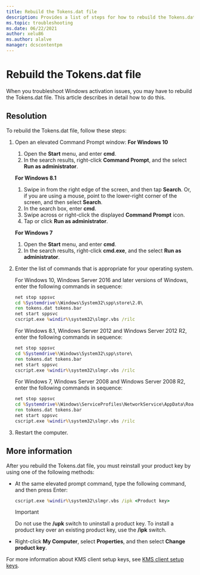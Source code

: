 ```yaml
---
title: Rebuild the Tokens.dat file
description: Provides a list of steps for how to rebuild the Tokens.dat file when troubleshooting Windows activation issues.
ms.topic: troubleshooting
ms.date: 06/22/2021
author: xelu86
ms.author: alalve
manager: dcscontentpm
---
```


# Rebuild the Tokens.dat file

When you troubleshoot Windows activation issues, you may have to rebuild the Tokens.dat file. This article describes in detail how to do this.

## Resolution

To rebuild the Tokens.dat file, follow these steps:

1. Open an elevated Command Prompt window:
   **For Windows 10**

   1. Open the **Start** menu, and enter **cmd**.
   1. In the search results, right-click **Command Prompt**, and the select **Run as administrator**.

   **For Windows 8.1**
   1. Swipe in from the right edge of the screen, and then tap **Search**. Or, if you are using a mouse, point to the lower-right corner of the screen, and then select **Search**.
   1. In the search box, enter **cmd**.
   1. Swipe across or right-click the displayed **Command Prompt** icon.
   1. Tap or click **Run as administrator**.

   **For Windows 7**
   1. Open the **Start** menu, and enter **cmd**.
   1. In the search results, right-click **cmd.exe**, and the select **Run as administrator**.

1. Enter the list of commands that is appropriate for your operating system.

   For Windows 10, Windows Server 2016 and later versions of Windows, enter the following commands in sequence:
   ```cmd
   net stop sppsvc
   cd %Systemdrive%\Windows\System32\spp\store\2.0\
   ren tokens.dat tokens.bar
   net start sppsvc
   cscript.exe %windir%\system32\slmgr.vbs /rilc
   ```
   For Windows 8.1, Windows Server 2012 and Windows Server 2012 R2, enter the following commands in sequence:
   ```cmd
   net stop sppsvc
   cd %Systemdrive%\Windows\System32\spp\store\
   ren tokens.dat tokens.bar
   net start sppsvc
   cscript.exe %windir%\system32\slmgr.vbs /rilc
   ```
   For Windows 7, Windows Server 2008 and Windows Server 2008 R2, enter the following commands in sequence:
   ```cmd
   net stop sppsvc
   cd %Systemdrive%\Windows\ServiceProfiles\NetworkService\AppData\Roaming\Microsoft\SoftwareProtectionPlatform
   ren tokens.dat tokens.bar
   net start sppsvc
   cscript.exe %windir%\system32\slmgr.vbs /rilc
   ```
1. Restart the computer.

## More information

After you rebuild the Tokens.dat file, you must reinstall your product key by using one of the following methods:

- At the same elevated prompt command, type the following command, and then press Enter:

   ```cmd
   cscript.exe %windir%\system32\slmgr.vbs /ipk <Product key>
   ```

  > [!IMPORTANT]
  > Do not use the **/upk** switch to uninstall a product key. To install a product key over an existing product key, use the **/ipk** switch.
- Right-click **My Computer**, select **Properties**, and then select **Change product key**.

For more information about KMS client setup keys, see [KMS client setup keys](kmsclientkeys.md).
